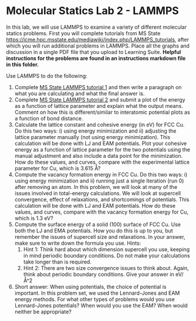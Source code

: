 # Molecular Statics Lab 2 - LAMMPS


In this lab, we will use LAMMPS to examine a variety of different molecular statics problems. First you will complete tutorials from MS State <https://icme.hpc.msstate.edu/mediawiki/index.php/LAMMPS_tutorials>, after which you will run additional problems in LAMMPS. Place all the graphs and discussion in a single PDF file that you upload to Learning Suite. **Helpful instructions for the problems are found in an instructions markdown file in this folder.**

Use LAMMPS to do the following:
1.  Complete [MS State LAMMPS tutorial 1](https://icme.hpc.msstate.edu/mediawiki/index.php/LAMMPS_Help) and then write a paragraph on what you are calculating and what the final answer is.
2.  Complete [MS State LAMMPS tutorial 2](https://icme.hpc.msstate.edu/mediawiki/index.php/LAMMPS_Help2) and submit a plot of the energy as a function of lattice parameter and explain what the output means. Comment on how this is different/similar to interatomic potential plots as a function of bond distance.
3.	Calculate the lattice constant and cohesive energy (in eV) for FCC Cu. Do this two ways: i) using energy minimization and ii) adjusting the lattice parameter manually (not using energy minimization). This calculation will be done with LJ and EAM potentials. Plot your cohesive energy as a function of lattice parameter for the two potentials using the manual adjustment and also include a data point for the minimization. How do these values, and curves, compare with the experimental lattice parameter for Cu, which is 3.615 Å?
4.	Compute the vacancy formation energy in FCC Cu. Do this two ways: i) using energy minimization and ii) running just a single iteration (run 0) after removing an atom. In this problem, we will look at many of the issues involved in total-energy calculations. We will look at supercell convergence, effect of relaxations, and shortcomings of potentials. This calculation will be done with LJ and EAM potentials.  How do these values, and curves, compare with the vacancy formation energy for Cu, which is 1.3 eV?
5.	Compute the surface energy of a solid (100) surface of FCC Cu. Use both the LJ and EMA potentials. How you do this is up to you, but remember the issues of supercell size and relaxations. In your answer, make sure to write down the formula you use.
    Hints:
    1.	Hint 1: Think hard about which dimension supercell you use, keeping in mind periodic boundary conditions. Do not make your calculations take longer than is required.
    2.	Hint 2: There are two size convergence issues to think about. Again, think about periodic boundary conditions. Give your answer in eV/Å^2
6.	Short answer: When using potentials, the choice of potential is important. In this problem set, we used the Lennard-Jones and EAM energy methods. For what other types of problems would you use Lennard-Jones potentials? When would you use the EAM? When would neither be appropriate?
